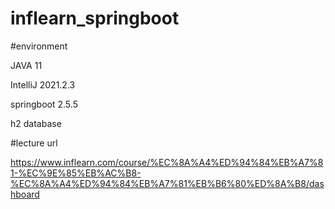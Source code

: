 # inflearn_springboot

#environment

JAVA 11

IntelliJ 2021.2.3

springboot 2.5.5

h2 database

#lecture url

https://www.inflearn.com/course/%EC%8A%A4%ED%94%84%EB%A7%81-%EC%9E%85%EB%AC%B8-%EC%8A%A4%ED%94%84%EB%A7%81%EB%B6%80%ED%8A%B8/dashboard
